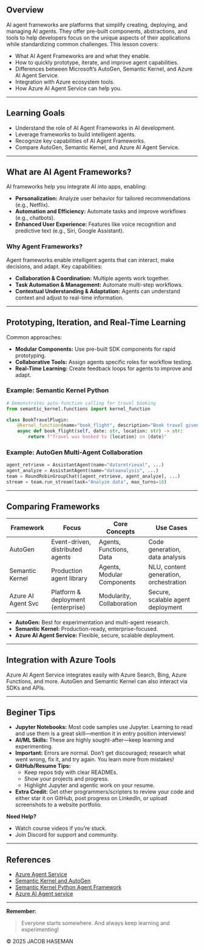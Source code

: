 ## Overview

AI agent frameworks are platforms that simplify creating, deploying, and managing AI agents. They offer pre-built components, abstractions, and tools to help developers focus on the unique aspects of their applications while standardizing common challenges. This lesson covers:

- What AI Agent Frameworks are and what they enable.
- How to quickly prototype, iterate, and improve agent capabilities.
- Differences between Microsoft’s AutoGen, Semantic Kernel, and Azure AI Agent Service.
- Integration with Azure ecosystem tools.
- How Azure AI Agent Service can help you.

---

## Learning Goals

- Understand the role of AI Agent Frameworks in AI development.
- Leverage frameworks to build intelligent agents.
- Recognize key capabilities of AI Agent Frameworks.
- Compare AutoGen, Semantic Kernel, and Azure AI Agent Service.

---

## What are AI Agent Frameworks?

AI frameworks help you integrate AI into apps, enabling:
- **Personalization:** Analyze user behavior for tailored recommendations (e.g., Netflix).
- **Automation and Efficiency:** Automate tasks and improve workflows (e.g., chatbots).
- **Enhanced User Experience:** Features like voice recognition and predictive text (e.g., Siri, Google Assistant).

### Why Agent Frameworks?

Agent frameworks enable intelligent agents that can interact, make decisions, and adapt. Key capabilities:
- **Collaboration & Coordination:** Multiple agents work together.
- **Task Automation & Management:** Automate multi-step workflows.
- **Contextual Understanding & Adaptation:** Agents can understand context and adjust to real-time information.

---

## Prototyping, Iteration, and Real-Time Learning

Common approaches:
- **Modular Components:** Use pre-built SDK components for rapid prototyping.
- **Collaborative Tools:** Assign agents specific roles for workflow testing.
- **Real-Time Learning:** Create feedback loops for agents to improve and adapt.

### Example: Semantic Kernel Python

```python
# Demonstrates auto-function calling for travel booking
from semantic_kernel.functions import kernel_function

class BookTravelPlugin:
    @kernel_function(name="book_flight", description="Book travel given location and date")
    async def book_flight(self, date: str, location: str) -> str:
        return f"Travel was booked to {location} on {date}"
```

### Example: AutoGen Multi-Agent Collaboration

```python
agent_retrieve = AssistantAgent(name="dataretrieval", ...)
agent_analyze = AssistantAgent(name="dataanalysis", ...)
team = RoundRobinGroupChat([agent_retrieve, agent_analyze], ...)
stream = team.run_stream(task="Analyze data", max_turns=10)
```

---

## Comparing Frameworks

| Framework           | Focus                             | Core Concepts              | Use Cases                           |
|---------------------|-----------------------------------|----------------------------|-------------------------------------|
| AutoGen             | Event-driven, distributed agents  | Agents, Functions, Data    | Code generation, data analysis      |
| Semantic Kernel     | Production agent library          | Agents, Modular Components | NLU, content generation, orchestration|
| Azure AI Agent Svc  | Platform & deployment (enterprise)| Modularity, Collaboration  | Secure, scalable agent deployment   |

- **AutoGen:** Best for experimentation and multi-agent research.
- **Semantic Kernel:** Production-ready, enterprise-focused.
- **Azure AI Agent Service:** Flexible, secure, scalable deployment.

---

## Integration with Azure Tools

Azure AI Agent Service integrates easily with Azure Search, Bing, Azure Functions, and more. AutoGen and Semantic Kernel can also interact via SDKs and APIs.

---

## Beginer Tips

- **Jupyter Notebooks:** Most code samples use Jupyter. Learning to read and use them is a great skill—mention it in entry position interviews!
- **AI/ML Skills:** These are highly sought-after—keep learning and experimenting.
- **Important:** Errors are normal. Don’t get discouraged; research what went wrong, fix it, and try again. You learn more from mistakes!
- **GitHub/Resume Tips:**
  - Keep repos tidy with clear READMEs.
  - Show your projects and progress.
  - Highlight Jupyter and agentic work on your resume.
- **Extra Credit:** Get other programmers/scripters to review your code and either star it on GitHub, post progress on LinkedIn, or upload screenshots to a website portfolio.

**Need Help?**
- Watch course videos if you’re stuck.
- Join Discord for support and community.

---

## References

- [Azure Agent Service](https://techcommunity.microsoft.com/blog/azure-ai-services-blog/introducing-azure-ai-agent-service/4298357)
- [Semantic Kernel and AutoGen](https://devblogs.microsoft.com/semantic-kernel/microsofts-agentic-ai-frameworks-autogen-and-semantic-kernel/)
- [Semantic Kernel Python Agent Framework](https://learn.microsoft.com/semantic-kernel/frameworks/agent/?pivots=programming-language-python)
- [Azure AI Agent service](https://learn.microsoft.com/azure/ai-services/agents/overview)

---

**Remember:**
> Everyone starts somewhere. And always keep learning and experimenting!

© 2025 JACOB HASEMAN
